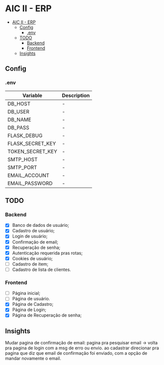 # AIC II - ERP

- [AIC II - ERP](#aic-ii---erp)
  - [Config](#config)
    - [.env](#env)
  - [TODO](#todo)
    - [Backend](#backend)
    - [Frontend](#frontend)
  - [Insights](#insights)

## Config

### .env

| Variable         | Description |
| ---------------- | ----------- |
| DB_HOST          | -           |
| DB_USER          | -           |
| DB_NAME          | -           |
| DB_PASS          | -           |
| FLASK_DEBUG      | -           |
| FLASK_SECRET_KEY | -           |
| TOKEN_SECRET_KEY | -           |
| SMTP_HOST        | -           |
| SMTP_PORT        | -           |
| EMAIL_ACCOUNT    | -           |
| EMAIL_PASSWORD   | -           |

## TODO

### Backend

- [x] Banco de dados de usuário;
- [x] Cadastro de usuário;
- [x] Login de usuário;
- [x] Confirmação de email;
- [x] Recuperação de senha;
- [x] Autenticação requerida pras rotas;
- [x] Cookies de usuário;
- [ ] Cadastro de item;
- [ ] Cadastro de lista de clientes.

### Frontend

- [ ] Página inicial;
- [ ] Página de usuário.
- [x] Página de Cadastro;
- [x] Página de Login;
- [x] Página de Recuperação de senha;

## Insights

Mudar pagina de confirmação de email:
pagina pra pesquisar email -> volta pra pagina de login com a msg de erro ou envio.
ao cadastrar direcionar pra pagina que diz que email de confirmação foi enviado, com a opção de mandar novamente o email.
